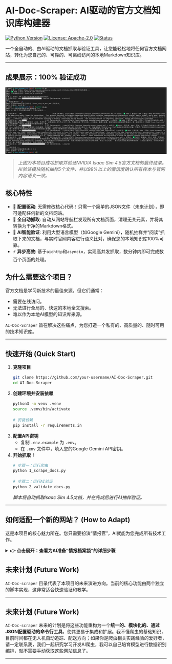 # AI-Doc-Scraper: AI驱动的官方文档知识库构建器

[![Python Version](https://img.shields.io/badge/Python-3.10+-blue.svg)](https://www.python.org/)
[![License: Apache-2.0](https://img.shields.io/badge/License-Apache--2.0-green.svg)](https://opensource.org/licenses/Apache-2.0)
[![Status](https://img.shields.io/badge/Status-Stable--PoC-brightgreen)](./)

一个全自动的、由AI驱动的文档抓取与验证工具，让您能轻松地将任何官方文档网站，转化为您自己的、可靠的、可离线访问的本地Markdown知识库。

---

## 成果展示：100% 验证成功

![AI Validation Success](assets/readme/final_validation_success.png)
> *上图为本项目成功抓取并验证NVIDIA Isaac Sim 4.5官方文档的最终结果。AI验证模块随机抽样5个文件，并以99%以上的置信度确认所有样本与官网内容语义一致。*

## 核心特性

-   🚀 **配置驱动**: 无需修改核心代码！只需一个简单的JSON文件（未来计划），即可适配任何新的文档网站。
-   🎯 **全自动抓取**: 自动从网站导航栏发现所有文档页面，清理无关元素，并将其转换为干净的Markdown格式。
-   🤖 **AI智能验证**: 利用大型语言模型（如Google Gemini），随机抽样并“阅读”抓取下来的文档，与实时官网内容进行语义比对，确保您的本地知识库100%可靠。
-   ⚡️ **异步高效**: 基于`aiohttp`和`asyncio`，实现高并发抓取，数分钟内即可完成数百个页面的处理。

## 为什么需要这个项目？

官方文档是学习新技术的最佳来源，但它们通常：
-   需要在线访问。
-   无法进行全局的、快速的本地全文搜索。
-   难以作为本地AI模型的知识库来源。

`AI-Doc-Scraper` 旨在解决这些痛点，为您打造一个私有的、高质量的、随时可用的技术知识库。

---

## 快速开始 (Quick Start)

1.  **克隆项目**
    ```bash
    git clone https://github.com/your-username/AI-Doc-Scraper.git
    cd AI-Doc-Scraper
    ```
2.  **创建环境并安装依赖**
    ```bash
    python3 -m venv .venv
    source .venv/bin/activate
    
    # 安装依赖
    pip install -r requirements.in
    ```
3.  **配置API密钥**
    *   复制 `.env.example` 为 `.env`。
    *   在 `.env` 文件中，填入您的Google Gemini API密钥。
4.  **开始抓取！**
    ```bash
    # 步骤一：运行爬虫
    python 1_scrape_docs.py
    
    # 步骤二：运行AI验证
    python 2_validate_docs.py
    ```
    *脚本将自动抓取Isaac Sim 4.5文档，并在完成后进行AI抽样验证。*

---

## 如何适配一个新的网站？ (How to Adapt)

这是本项目的核心魅力所在。您只需要扮演“情报官”，AI就能为您完成所有技术工作。

<details>
<summary><strong>👉 点击展开：查看为AI准备“情报档案袋”的详细步骤</strong></summary>

**第一步：拍摄两张“情报照片”**

打开您想抓取的新网站，按`F12`打开“开发者工具”，然后拍摄以下两张截图：

1.  **“情报照片A”：导航栏的“身份证”**
    *   使用“箭头”工具，点击网站的**左侧导航栏**。截图整个浏览器窗口，确保右侧高亮的HTML代码清晰可见。
    *   **标准示例 (Isaac Sim 4.5)**:
        ![导航栏侦察示例](assets/readme/intel_photo_A.png)

2.  **“情报照片B”：正文内容的“身份证”**
    *   使用“箭头”工具，点击网站的**正文内容区域**。截图整个浏览器窗口。
    *   **标准示例 (Isaac Sim 4.5)**:
        ![正文内容侦察示例](assets/readme/intel_photo_B.png)

**第二步：使用“终极指令”模板**

将您的**黄金标准源码**（`1_scrape_docs.py`, `2_validate_docs.py`）和刚刚拍摄的两张**情报照片**，填入`AI辅助代码修改标准操作提示词(SOP).md`这个模板文件中，然后将完整的提示词交给AI即可。

</details>

## 未来计划 (Future Work)

`AI-Doc-scraper` 目录代表了本项目的未来演进方向。当前的核心功能由两个独立的脚本实现，这非常适合快速验证和教学。

---
</details>

## 未来计划 (Future Work)

`AI-Doc-scraper` 未来的计划是将这些功能重构为一个**统一的、模块化的、通过JSON配置驱动的命令行工具**，使其更易于集成和扩展。我不懂爬虫的基础知识，目前时间都在无人机自动追踪、配送方向；如果你是爬虫相关实践经验的爱好者，请一定联系我，我们一起研究学习开发AI爬虫，我可以自己培育模型进行数据识别编排，就不需要手动获取这些网站信息了。

---
